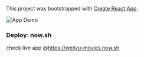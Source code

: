 This project was bootstrapped with [Create React App](https://github.com/facebook/create-react-app).

![App Demo](gif/movies-demo.gif)

### Deploy: now.sh

check live app @https://weilyu-movies.now.sh
